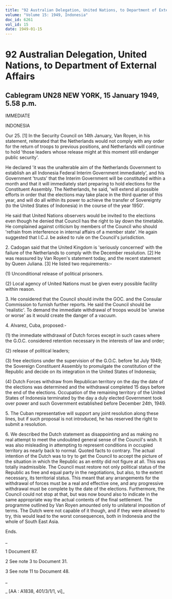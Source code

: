 ```yaml
---
title: "92 Australian Delegation, United Nations, to Department of External Affairs"
volume: "Volume 15: 1949, Indonesia"
doc_id: 6261
vol_id: 15
date: 1949-01-15
---
```


# 92 Australian Delegation, United Nations, to Department of External Affairs

## Cablegram UN28 NEW YORK, 15 January 1949, 5.58 p.m.

IMMEDIATE

INDONESIA

Our 25. [1] In the Security Council on 14th January, Van Royen, in his statement, reiterated that the Netherlands would not comply with any order for the return of troops to previous positions, and Netherlands will continue to hold 'those leaders whose release might at this moment still endanger public security'.

He declared 'it was the unalterable aim of the Netherlands Government to establish an all Indonesia Federal Interim Government immediately', and his Government 'trusts' that the Interim Government will be constituted within a month and that it will immediately start preparing to hold elections for the Constituent Assembly. The Netherlands, he said, 'will extend all possible efforts in order that the elections may take place in the third quarter of this year, and will do all within its power to achieve the transfer of Sovereignty (to the United States of Indonesia) in the course of the year 1950'.

He said that United Nations observers would be invited to the elections even though he denied that Council has the right to lay down the timetable. He complained against criticism by members of the Council who should 'refrain from interference in internal affairs of a member state'. He again suggested that I.C.J. be asked to rule on the Council's jurisdiction.

2\. Cadogan said that the United Kingdom is 'seriously concerned' with the failure of the Netherlands to comply with the December resolution. [2] He was reassured by Van Royen's statement today, and the recent statement by Queen Juliana. [3] He listed two requirements:-

(1) Unconditional release of political prisoners.

(2) Local agency of United Nations must be given every possible facility within reason.

3\. He considered that the Council should invite the GOC. and the Consular Commission to furnish further reports. He said the Council should be 'realistic'. To demand the immediate withdrawal of troops would be 'unwise or worse' as it would create the danger of a vacuum.

4\. Alvarez, Cuba, proposed:-

(1) the immediate withdrawal of Dutch forces except in such cases where the G.O.C. considered retention necessary in the interests of law and order;

(2) release of political leaders;

(3) free elections under the supervision of the G.O.C. before 1st July 1949; the Sovereign Constituent Assembly to promulgate the constitution of the Republic and decide on its integration in the United States of Indonesia;

(4) Dutch Forces withdraw from Republican territory on the day the date of the elections was determined and the withdrawal completed 15 days before the end of the elections. Occupation of the remaining territory of the United States of Indonesia terminated by the day a duly elected Government took over power and such Government established before December 24th, 1949.

5\. The Cuban representative will support any joint resolution along these lines, but if such proposal is not introduced, he has reserved the right to submit a resolution.

6\. We described the Dutch statement as disappointing and as making no real attempt to meet the undoubted general sense of the Council's wish. It was also misleading in attempting to represent conditions in occupied territory as nearly back to normal. Quoted facts to contrary. The actual intention of the Dutch was to try to get the Council to accept the picture of the situation in which the Republic as an entity did not figure at all. This was totally inadmissible. The Council must restore not only political status of the Republic as free and equal party in the negotiations, but also, to the extent necessary, its territorial status. This meant that any arrangements for the withdrawal of forces must be a real and effective one, and any progressive withdrawal must be complete by the date of the elections. Furthermore, the Council could not stop at that, but was now bound also to indicate in the same appropriate way the actual contents of the final settlement. The programme outlined by Van Royen amounted only to unilateral imposition of terms. The Dutch were not capable of it though, and if they were allowed to try, this would lead to the worst consequences, both in Indonesia and the whole of South East Asia.

Ends.

_

1 Document 87.

2 See note 3 to Document 31.

3 See note 11 to Document 48.

_

_ [AA : A1838, 401/3/1/1, vi]_
